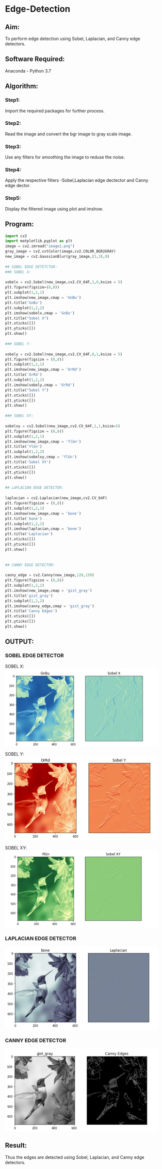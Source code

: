 # Edge-Detection
## Aim:
To perform edge detection using Sobel, Laplacian, and Canny edge detectors.

## Software Required:
Anaconda - Python 3.7

## Algorithm:
### Step1:
Import the required packages for further process.

### Step2:
Read the image and convert the bgr image to gray scale image.

### Step3:
Use any filters for smoothing the image to reduse the noise.

### Step4:
Apply the respective filters -Sobel,Laplacian edge dectector and Canny edge dector.

### Step5:
Display the filtered image using plot and imshow.
 
## Program:

``` Python
import cv2
import matplotlib.pyplot as plt
image = cv2.imread("image1.png")
gray_image = cv2.cvtColor(image,cv2.COLOR_BGR2GRAY)
new_image = cv2.GaussianBlur(gray_image,(3,3),0)

## SOBEL EDGE DETETCTOR:
### SOBEL X:

sobelx = cv2.Sobel(new_image,cv2.CV_64F,1,0,ksize = 5)
plt.figure(figsize=(8,8))
plt.subplot(1,2,1)
plt.imshow(new_image,cmap = 'GnBu')
plt.title('GnBu')
plt.subplot(1,2,2)
plt.imshow(sobelx,cmap = 'GnBu')
plt.title("Sobel X")
plt.xticks([])
plt.yticks([])
plt.show()

### SOBEL Y:

sobely = cv2.Sobel(new_image,cv2.CV_64F,0,1,ksize = 5)
plt.figure(figsize = (8,8))
plt.subplot(1,2,1)
plt.imshow(new_image,cmap = 'OrRd')
plt.title('OrRd')
plt.subplot(1,2,2)
plt.imshow(sobely,cmap = 'OrRd')
plt.title("Sobel Y")
plt.xticks([])
plt.yticks([])
plt.show()

### SOBEL XY:

sobelxy = cv2.Sobel(new_image,cv2.CV_64F,1,1,ksize=5)
plt.figure(figsize = (8,8))
plt.subplot(1,2,1)
plt.imshow(new_image,cmap = 'YlGn')
plt.title('YlGn')
plt.subplot(1,2,2)
plt.imshow(sobelxy,cmap = 'YlGn')
plt.title('Sobel XY')
plt.xticks([])
plt.yticks([])
plt.show()

## LAPLACIAN EDGE DETECTOR:

laplacian = cv2.Laplacian(new_image,cv2.CV_64F)
plt.figure(figsize = (8,8))
plt.subplot(1,2,1)
plt.imshow(new_image,cmap = 'bone')
plt.title('bone')
plt.subplot(1,2,2)
plt.imshow(laplacian,cmap = 'bone')
plt.title('Laplacian')
plt.xticks([])
plt.yticks([])
plt.show()


## CANNY EDGE DETECTOR:

canny_edge = cv2.Canny(new_image,120,150)
plt.figure(figsize = (8,8))
plt.subplot(1,2,1)
plt.imshow(new_image,cmap = 'gist_gray')
plt.title('gist_gray')
plt.subplot(1,2,2)
plt.imshow(canny_edge,cmap = 'gist_gray')
plt.title('Canny Edges')
plt.xticks([])
plt.yticks([])
plt.show()

```
## OUTPUT:
### SOBEL EDGE DETECTOR
SOBEL X:
![out](x.png)

SOBEL Y:
![out](y.png)

SOBEL XY:
![out](xy.png)

### LAPLACIAN EDGE DETECTOR
![out](l.png)

### CANNY EDGE DETECTOR
![out](c.png)

## Result:
Thus the edges are detected using Sobel, Laplacian, and Canny edge detectors.
